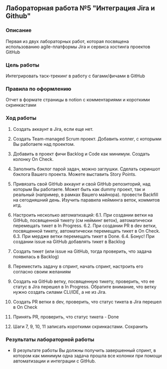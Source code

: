 ## Лабораторная работа №5 "Интеграция Jira и Github"
### Описание
Первая из двух лабораторных работ, которая посвящена использованию agile-платформы Jira и сервиса хостинга проектов GitHub

### Цель работы
Интегрировать таск-трекинг в работу с багами/фичами в GitHub

### Правила по оформлению

Отчет в формате страницы в notion с комментариями и короткими скринкастами

### Ход работы

1. Создать аккаунт в Jira, если еще нет.

2. Создать Team-managed Scrum проект. Добавить коллег, с которыми Вы работаете над проектом.

3. Добавить в проект фичи Backlog и Code как минимум. Создать колонку On Check.

4. Заполнить бэклог парой задач, можно заглушки. Сделать скриншот бэклога Вашего проекта. Можете выставить Story Points.

5. Привязать свой GitHub аккаунт и свой GitHub репозиторий, над которым Вы работаете. Может быть как dummy проект, так и реальный (например, в рамках Вашего майнора). провести Backfill на сегодняшний день. Изучить паравила нейминга веток, коммитов итд.

6. Настроить несколько автоматизаций:
6.1. При создании ветки на GitHub, посвященной тикету (см нейминг веток), автоматически перемещать тикет в In Progress.
6.2. При создании  PR в dev ветки, посвященной тикету, автоматически перемещать тикет в On Check.
6.3. При мердже ветки перемещать тикет в Done.
6.4. Бонус! При создании issue на GitHub добавлять тикет в Backlog

7. Создать тикет (или issue на GitHub, тогда проверить, что задача появилась в Backlog)

8. Переместить задачу в спринт, начать спринт, настроить его согласно своим желаниям

9. Создать на GitHub ветку, посвященную тикету, проверить, что ее статус в Jira перешел в In Progress. Обратите внимание, что ветку нужно создать силами CLI/IDE, а не из Jira.

10. Создать PR ветки в dev, проверить, что статус тикета в Jira перешел в On Check

11. Принять PR, проверить, что статус тикета - Done

12. Шаги 7, 9, 10, 11 записать короткими скринкастами. Сохранить



### Результаты лабораторной работы

- В результате работы Вы должны получить завершенный спринт, в котором как минимум одна задача прошла все колонки при помощи автоматизации и интеграции с GitHub.
